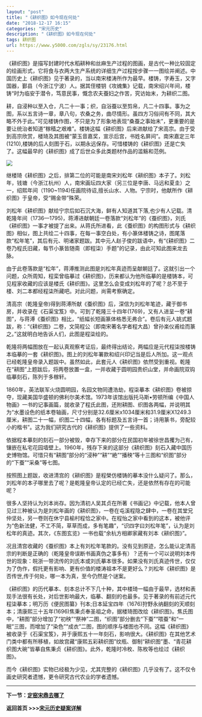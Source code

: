 ```yaml
---
layout: "post"
title: "《耕织图》如今现在何处"
date: "2018-12-17 16:15"
categories: "宋元历史"
description: "《耕织图》如今现在何处"
tags: 耕织图
url: https://www.y5000.com/zgls/sy/23176.html
---
```






《耕织图》是描写封建时代水稻耕种和丝麻生产过程的图画，是古代一种比较固定的绘画形式，它将食与衣两大生产系统的详细生产过程按步骤一一图绘并阐述。中国历史上《耕织图》见于著录的，当以南宋楼涛所作为最早。楼铸，字寿玉，又字国器，鄞县（今浙江宁波）人。据其侄楼钥《攻媿集》记载，南宋绍兴年间，楼铸“时为临安于潜令，笃意民事，慨念农夫蚕妇之作苦，究访始末，为耕织二图。

耕，自浸种以至入仓，凡二十一事；织，自浴蚕以至剪帛，凡二十四事。事为之图，系以五言诗一章，章八句，农桑之务，曲尽情形。虽四方习俗间有不同，其大略不外于此。”可见楼铸作图，不只是为了形象地表现“桑蚕之事始末”，更重要的是要让统治者知道“稼穑之艰难”。楼铸这幅《耕织图》后来进献给了宋高宗。由于受到高宗欣赏，楼琦及其图被“蒙玉音嘉奖，宣示后宫，书姓名屏间”。南宋嘉定三年(1210),楼铸的后人刻图于石，以期永远保存。可惜楼铸的《耕织图》还是亡失了。这幅最早的《耕织图》成了后世众多此类题材作品的滥觞和范例。

![](https://img.y5000.com/uploads/allimg/170630/8-1F630134313111.jpg)

继楼琦《耕织图》之后，排第二位的可能是南宋刘松年《耕织图》本子了。刘松年，钱塘（今浙江杭州）人，南宋画坛四大家（另三位是李唐、马远和夏圭）之一，绍熙年间（1190~1194)任画院待诏,擅长山水、人物。宁宗时，他献所作《耕织图》于皇帝，受“赐金带”殊荣。

刘松年《耕织图》献给宁宗后如石沉大海，鲜有人知道其下落,也少有人记载。清乾隆年间（1736—1795)，蒋溥进献朝廷一卷落款“刘松年”的《蚕织图》，刘氏《耕织图》一事才被提了出来。从蒋氏所进看，此《蚕织图》的构图形式与《耕织图》相似，图上共绘二十四事，在每一事空白处，有小篆体楼铸之诗，图尾落款“松年笔”，其后有元、明诸家题跋。其中元人赵子俊的跋语中，有“《耕织图》二卷乃程氏旧藏，每节小篆皆随斋（即程柒）手题”的记录，由此可知此图来龙去脉。

由于此卷落款是“松年”，蒋溥推测此图是刘松年真迹而呈献朝廷了。这就引出一个问题，众所周知，程栾曾临摹过《耕织图》，历来都认为他所临摹的是楼铸本，可见程家收藏的应该是楼氏《耕织图》。这里怎么会变成刘松年的了呢？总不至于楼、刘二本都经程柒所藏吧。对此问题，尚需考察确定。

清高宗（乾隆皇帝)得到蒋溥所献《蚕织图》后，深信为刘松年笔迹，藏于御书房，并收录在《石渠宝笈》中。可到了乾隆三十四年(1769)，又有人进呈一卷“耕图”，与蒋溥《蚕织图》相比，“纸幅长短画篆体格悉无弗合”。卷后有元人姚式题跋，称：“《耕织图》二卷，文简程公（即南宋著名学者程大昌）曾孙楽仪甫绘而篆之。”这就明白地告诉人们，此图是程柒绘的。

乾隆将两幅图放在一起认真观察考证后，最终得出结论，两幅应是元代程柒按楼铸本临摹的一套《耕织图》。图上的刘松年署款和绍兴印记当是后人所加。这一观点已经乾隆皇帝录入题跋中。虽然如此，此套元人《耕织图》依然受到重视。乾隆在“耕图”上题跋后，将两卷放置一盒，一并收藏于圆明园贵织山堂，并命画院双钩临摹刻石，陈列于多稼轩。

1860年，英法联军火烧圆明园，名园文物同遭浩劫，程柒摹本《耕织图》卷被掠夺，现藏美国华盛顿的佛利尔美术馆。1973年该馆出版托马斯•劳顿所编《中国人物画》一书的记事画篇，就收录了程氏此图，还附耕图、织图各两幅，并说明其为“水墨设色的纸本卷轴画，尺寸分别是32.6厘米x1034厘米和31.9厘米X1249.3厘米，耕图二十一幅，织图二十四幅，各有标题及五言诗一首；诗用篆书，旁配较小的楷书”。这为我们研究古代的《耕织图》提供了一些资料。

依据程本摹刻的刻石一部分被毁，幸存下来的部分在民国初年被徐世昌攫为己有，镶嵌在私宅花园墙壁上。1960年，残存下来的这部分《耕织图》刻石入藏中国历史博物馆。可惜只有“耕图”部分的“浸种”“耕”“絶”“播秧”等十三图和“织图”部分的“下蚕”“采桑”等七图。

按照图上题跋，收进清宫的《耕织图》是程榮仿楼铸的摹本没什么疑问了。那么，刘松年的本子哪里去了呢？是乾隆皇帝认定的已经亡失，还是依然有存在的可能呢？

很多人坚持认为刘本尚存。因为清初人吴其贞在所著《书画记》中记载，他本人曾见过三种被认为是刘松年画的《耕织图》，一卷在屯溪程隐之肆中，一卷在其堂兄仲坚处，另一卷则在休宁县榆村程恰之家中。在程怡之家中看到的这本，被他评为“色新法健，不工不简，草草而成，多有笔趣”，“识四字曰刘松年笔”，认为是刘松年的真迹。其次，《东图玄览》一书也载“余杭方相卿家藏有刘本《耕织图》”。

况且清宫收藏的《蚕织图》本上有刘松年笔款的。没有见到原迹，怎么能认定清高宗的判断是正确的（乾隆皇帝误断书画真伪之事多有）？还有一个可以说明刘本传世的现象：皖浙一带流传的刘氏本或刘氏摹本很多。如果没有刘氏真迹传世，仅仅为了伪作，假托更有影响、更有价值的楼涛祖本不是更好么？刘松年《耕织图》是否传世,传于何处，哪一本为真，至今仍然是个谜案。

《耕织图》的历代摹本、刻本总计不下几十种，其中楼琦一幅由于最早，选材和表现手法很有长处，对后世影响最大，临摹、翻刻的也最多。见于著录的有前述元代程柒摹本；明万历《便民图纂》刊本;日本延宝四年（1676)狩野永纳翻刻的天顺刻本；清康熙三十五年(1696)焦秉贞奉圣祖之命，据楼琦图改绘《耕织图》。焦氏图中，“耕图”部分增加了“初秧”“祭神”二图，“织图”部分删去“下蚕”“喂蚕”和“一眠”三图，而增加了“染色”“成衣”二图，图的顺序与楼图也不同。这幅《耕织图》被收录于《石渠宝笈》，并于康熙五十一年刻石，影响很大。《耕织图》在其他艺术门类中都有所移植，如故宫藏“康熙五彩耕织图”纹瓶、御制“耕织图”墨、“青花耕织图大碗”皆摹自焦秉贞《耕织图》。此外，乾隆时冷枚、陈枚等也绘过《耕织图》。

而今《耕织图》实物已经极为少见，尤其完整的《耕织图》几乎没有了。这不仅令画史研究者遗憾，更令研究古代农业的学者遗憾。

* * *

**下一节：[定窑宋鼎去哪了](https://www.y5000.com/zgls/sy/23177.html)**

**返回首页 >>>[宋元历史疑案详解](https://www.y5000.com/zgls/sy/23199.html)**
